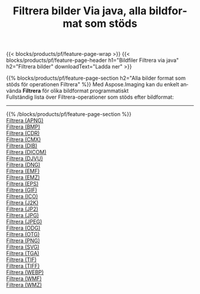 ﻿---
title: Filtrera bilder Via java, alla bildformat som stöds 
weight: 3920
url: /sv/java/filter 
lang: sv
langdirlevel: 2
locales: zh-hans,ja,it,ru,de,es,fr,nl,id,lt,pl,pt,vi,tr,ko,zh-hant,ar,hi,th,sv,cs,uk,he
description: Med Aspose.Imaging kan du enkelt Filtrera bilder via java
---

{{< blocks/products/pf/feature-page-wrap >}}
{{< blocks/products/pf/feature-page-header h1="Bildfiler Filtrera via java" h2="Filtrera bilder" downloadText="Ladda ner" >}}


{{% blocks/products/pf/feature-page-section  h2="Alla bilder format som stöds för operationen Filtrera" %}}
Med Aspose.Imaging kan du enkelt använda **Filtrera** för olika bildformat programmatiskt
<br/>
Fullständig lista över Filtrera-operationer som stöds efter bildformat:
<hr/>
{{% /blocks/products/pf/feature-page-section %}}
<div class="container-fluid productfamilypage bg-gray">
    <div class="convertypes bg-gray agp-content section">
        <div class="container">
		<div class="row other-converters">
		    <div class='col-md-2 other-converter remove-lp remove-rp'><a href="/imaging/sv/java/filter/apng" >Filtrera (APNG)</a></div><div class='col-md-2 other-converter remove-lp remove-rp'><a href="/imaging/sv/java/filter/bmp" >Filtrera (BMP)</a></div><div class='col-md-2 other-converter remove-lp remove-rp'><a href="/imaging/sv/java/filter/cdr" >Filtrera (CDR)</a></div><div class='col-md-2 other-converter remove-lp remove-rp'><a href="/imaging/sv/java/filter/cmx" >Filtrera (CMX)</a></div><div class='col-md-2 other-converter remove-lp remove-rp'><a href="/imaging/sv/java/filter/dib" >Filtrera (DIB)</a></div><div class='col-md-2 other-converter remove-lp remove-rp'><a href="/imaging/sv/java/filter/dicom" >Filtrera (DICOM)</a></div><div class='col-md-2 other-converter remove-lp remove-rp'><a href="/imaging/sv/java/filter/djvu" >Filtrera (DJVU)</a></div><div class='col-md-2 other-converter remove-lp remove-rp'><a href="/imaging/sv/java/filter/dng" >Filtrera (DNG)</a></div><div class='col-md-2 other-converter remove-lp remove-rp'><a href="/imaging/sv/java/filter/emf" >Filtrera (EMF)</a></div><div class='col-md-2 other-converter remove-lp remove-rp'><a href="/imaging/sv/java/filter/emz" >Filtrera (EMZ)</a></div><div class='col-md-2 other-converter remove-lp remove-rp'><a href="/imaging/sv/java/filter/eps" >Filtrera (EPS)</a></div><div class='col-md-2 other-converter remove-lp remove-rp'><a href="/imaging/sv/java/filter/gif" >Filtrera (GIF)</a></div><div class='col-md-2 other-converter remove-lp remove-rp'><a href="/imaging/sv/java/filter/ico" >Filtrera (ICO)</a></div><div class='col-md-2 other-converter remove-lp remove-rp'><a href="/imaging/sv/java/filter/j2k" >Filtrera (J2K)</a></div><div class='col-md-2 other-converter remove-lp remove-rp'><a href="/imaging/sv/java/filter/jp2" >Filtrera (JP2)</a></div><div class='col-md-2 other-converter remove-lp remove-rp'><a href="/imaging/sv/java/filter/jpg" >Filtrera (JPG)</a></div><div class='col-md-2 other-converter remove-lp remove-rp'><a href="/imaging/sv/java/filter/jpeg" >Filtrera (JPEG)</a></div><div class='col-md-2 other-converter remove-lp remove-rp'><a href="/imaging/sv/java/filter/odg" >Filtrera (ODG)</a></div><div class='col-md-2 other-converter remove-lp remove-rp'><a href="/imaging/sv/java/filter/otg" >Filtrera (OTG)</a></div><div class='col-md-2 other-converter remove-lp remove-rp'><a href="/imaging/sv/java/filter/png" >Filtrera (PNG)</a></div><div class='col-md-2 other-converter remove-lp remove-rp'><a href="/imaging/sv/java/filter/svg" >Filtrera (SVG)</a></div><div class='col-md-2 other-converter remove-lp remove-rp'><a href="/imaging/sv/java/filter/tga" >Filtrera (TGA)</a></div><div class='col-md-2 other-converter remove-lp remove-rp'><a href="/imaging/sv/java/filter/tif" >Filtrera (TIF)</a></div><div class='col-md-2 other-converter remove-lp remove-rp'><a href="/imaging/sv/java/filter/tiff" >Filtrera (TIFF)</a></div><div class='col-md-2 other-converter remove-lp remove-rp'><a href="/imaging/sv/java/filter/webp" >Filtrera (WEBP)</a></div><div class='col-md-2 other-converter remove-lp remove-rp'><a href="/imaging/sv/java/filter/wmf" >Filtrera (WMF)</a></div><div class='col-md-2 other-converter remove-lp remove-rp'><a href="/imaging/sv/java/filter/wmz" >Filtrera (WMZ)</a></div>
                </div>
        </div>
    </div>
</div>
<br/>


